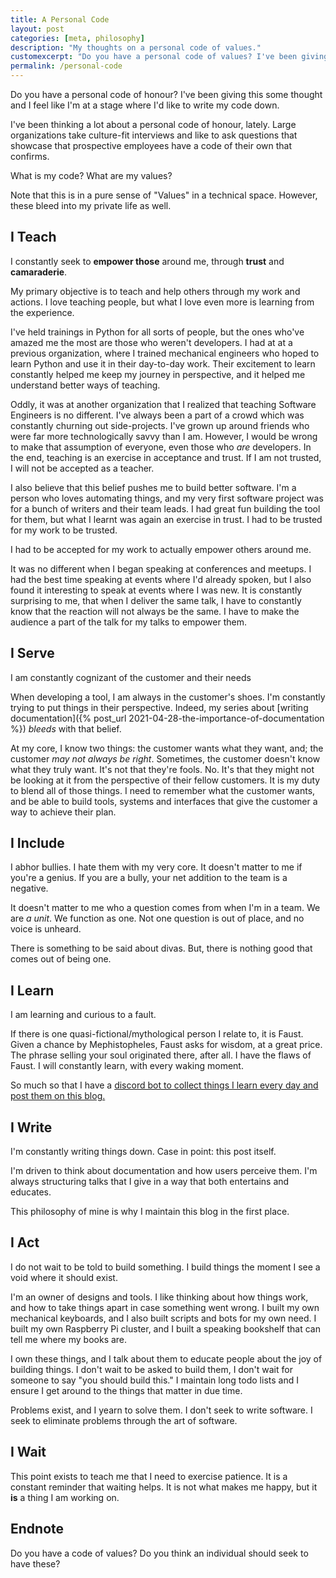 ```yaml
---
title: A Personal Code
layout: post
categories: [meta, philosophy]
description: "My thoughts on a personal code of values."
customexcerpt: "Do you have a personal code of values? I've been giving this some thought and I feel like I'm at a stage where I'd like to write my code down."
permalink: /personal-code
---
```


Do you have a personal code of honour? I've been giving this some thought and I
feel like I'm at a stage where I'd like to write my code down.

I've been thinking a lot about a personal code of honour, lately. Large
organizations take culture-fit interviews and like to ask questions that
showcase that prospective employees have a code of their own that confirms.

What is my code? What are my values?

Note that this is in a pure sense of "Values" in a technical space. However,
these bleed into my private life as well.

## I Teach

I constantly seek to **empower those** around me, through **trust** and
**camaraderie**.

My primary objective is to teach and help others through my work and actions. I
love teaching people, but what I love even more is learning from the
experience.

I've held trainings in Python for all sorts of people, but the ones who've
amazed me the most are those who weren't developers. I had at at a previous
organization, where I trained mechanical engineers who hoped to learn Python
and use it in their day-to-day work. Their excitement to learn constantly
helped me keep my journey in perspective, and it helped me understand better
ways of teaching.

Oddly, it was at another organization that I realized that teaching Software
Engineers is no different. I've always been a part of a crowd which was
constantly churning out side-projects. I've grown up around friends who were
far more technologically savvy than I am. However, I would be wrong to make
that assumption of everyone, even those who *are* developers. In the end,
teaching is an exercise in acceptance and trust. If I am not trusted, I will
not be accepted as a teacher.

I also believe that this belief pushes me to build better software. I'm a
person who loves automating things, and my very first software project was for
a bunch of writers and their team leads. I had great fun building the tool for
them, but what I learnt was again an exercise in trust. I had to be trusted for
my work to be trusted.

I had to be accepted for my work to actually empower others around me.

It was no different when I began speaking at conferences and meetups. I had the
best time speaking at events where I'd already spoken, but I also found it
interesting to speak at events where I was new. It is constantly surprising to
me, that when I deliver the same talk, I have to constantly know that the
reaction will not always be the same. I have to make the audience a part of the
talk for my talks to empower them.

## I Serve

I am constantly cognizant of the customer and their needs

When developing a tool, I am always in the customer's shoes. I'm constantly
trying to put things in their perspective. Indeed, my series about [writing
documentation]({% post_url 2021-04-28-the-importance-of-documentation %})
*bleeds* with that belief.

At my core, I know two things: the customer wants what they want, and; the
customer *may not always be right*. Sometimes, the customer doesn't know what
they truly want. It's not that they're fools. No. It's that they might not be
looking at it from the perspective of their fellow customers. It is my duty to
blend all of those things. I need to remember what the customer wants, and
be able to build tools, systems and interfaces that give the customer a way to
achieve their plan.

## I Include

I abhor bullies. I hate them with my very core. It doesn't matter to me if
you're a genius.  If you are a bully, your net addition to the team is a
negative.

It doesn't matter to me who a question comes from when I'm in a team. We are *a
unit*.  We function as one. Not one question is out of place, and no voice is
unheard.

There is something to be said about divas. But, there is nothing good that
comes out of being one.

## I Learn

I am learning and curious to a fault.

If there is one quasi-fictional/mythological person I relate to, it is Faust.
Given a chance by Mephistopheles, Faust asks for wisdom, at a great price. The
phrase selling your soul originated there, after all. I have the flaws of
Faust. I will constantly learn, with every waking moment.

So much so that I have a [discord bot to collect things I learn every day and
post them on this blog.](https://stonecharioteer.com/til.html)

## I Write

I'm constantly writing things down. Case in point: this post itself.

I'm driven to think about documentation and how users perceive them. I'm always
structuring talks that I give in a way that both entertains and educates.

This philosophy of mine is why I maintain this blog in the first place.

## I Act

I do not wait to be told to build something. I build things the moment I see
a void where it should exist.

I'm an owner of designs and tools. I like thinking about how things work, and
how to take things apart in case something went wrong. I built my own
mechanical keyboards, and I also built scripts and bots for my own need. I
built my own Raspberry Pi cluster, and I built a speaking bookshelf that can
tell me where my books are.

I own these things, and I talk about them to educate people about the joy of
building things. I don't wait to be asked to build them, I don't wait for
someone to say "you should build this." I maintain long todo lists and I ensure
I get around to the things that matter in due time.

Problems exist, and I yearn to solve them. I don't seek to write software. I
seek to eliminate problems through the art of software.

## I Wait

This point exists to teach me that I need to exercise patience. It is a
constant reminder that waiting helps. It is not what makes me happy, but it
**is** a thing I am working on.

## Endnote

Do you have a code of values? Do you think an individual should seek to have these?
